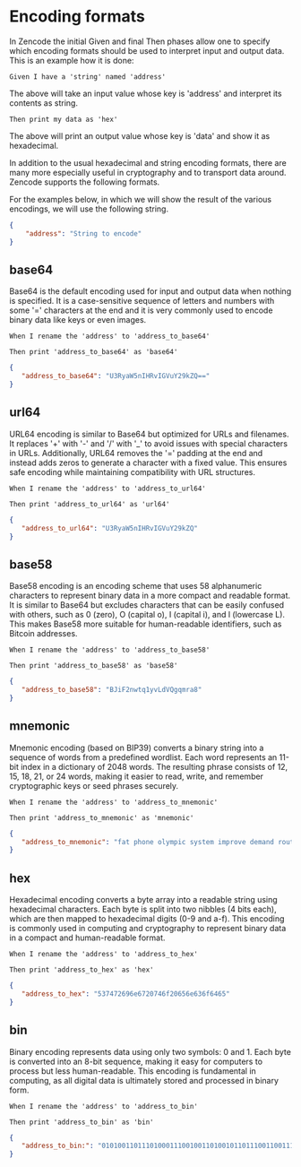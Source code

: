 # Encoding formats

In Zencode the initial Given and final Then phases allow one to specify which encoding formats should be used to interpret input and output data. This is an example how it is done:

```
Given I have a 'string' named 'address'
```
The above will take an input value whose key is 'address' and interpret its contents as string.

```
Then print my data as 'hex'
```

The above will print an output value whose key is 'data' and show it as hexadecimal.

In addition to the usual hexadecimal and string encoding formats, there are many more especially useful in cryptography and to transport data around. Zencode supports the following formats. 

For the examples below, in which we will show the result of the various encodings, we will use the following string.
```json
{
	"address": "String to encode"
}
```


## base64
Base64 is the default encoding used for input and output data when nothing is specified. It is a case-sensitive sequence of letters and numbers with some '=' characters at the end and it is very commonly used to encode binary data like keys or even images.

```
When I rename the 'address' to 'address_to_base64'

Then print 'address_to_base64' as 'base64'
```

```json
{
   "address_to_base64": "U3RyaW5nIHRvIGVuY29kZQ=="
}
```

## url64
URL64 encoding is similar to Base64 but optimized for URLs and filenames. It replaces '+' with '-' and '/' with '_' to avoid issues with special characters in URLs. Additionally, URL64 removes the '=' padding at the end and instead adds zeros to generate a character with a fixed value. This ensures safe encoding while maintaining compatibility with URL structures.
```
When I rename the 'address' to 'address_to_url64'

Then print 'address_to_url64' as 'url64'
```

```json
{
   "address_to_url64": "U3RyaW5nIHRvIGVuY29kZQ"
}
```

## base58
Base58 encoding is an encoding scheme that uses 58 alphanumeric characters to represent binary data in a more compact and readable format. It is similar to Base64 but excludes characters that can be easily confused with others, such as 0 (zero), O (capital o), I (capital i), and l (lowercase L). This makes Base58 more suitable for human-readable identifiers, such as Bitcoin addresses.

```
When I rename the 'address' to 'address_to_base58'

Then print 'address_to_base58' as 'base58'
```

```json
{
   "address_to_base58": "BJiF2nwtq1yvLdVQgqmra8"
}
```

## mnemonic
Mnemonic encoding (based on BIP39) converts a binary string into a sequence of words from a predefined wordlist. Each word represents an 11-bit index in a dictionary of 2048 words. The resulting phrase consists of 12, 15, 18, 21, or 24 words, making it easier to read, write, and remember cryptographic keys or seed phrases securely.

```
When I rename the 'address' to 'address_to_mnemonic'

Then print 'address_to_mnemonic' as 'mnemonic'
```

```json
{
   "address_to_mnemonic": "fat phone olympic system improve demand route arrow hover bread suit slice"
}
```

## hex
Hexadecimal encoding converts a byte array into a readable string using hexadecimal characters. Each byte is split into two nibbles (4 bits each), which are then mapped to hexadecimal digits (0-9 and a-f). This encoding is commonly used in computing and cryptography to represent binary data in a compact and human-readable format.
```
When I rename the 'address' to 'address_to_hex'

Then print 'address_to_hex' as 'hex'
```
```json
{
   "address_to_hex": "537472696e6720746f20656e636f6465"
}
```

## bin
Binary encoding represents data using only two symbols: 0 and 1. Each byte is converted into an 8-bit sequence, making it easy for computers to process but less human-readable. This encoding is fundamental in computing, as all digital data is ultimately stored and processed in binary form.

```
When I rename the 'address' to 'address_to_bin'

Then print 'address_to_bin' as 'bin'
```

```json
{
   "address_to_bin:": "01010011011101000111001001101001011011100110011100100000011101000110111100100000011001010110111001100011011011110110010001100101"
}
```

